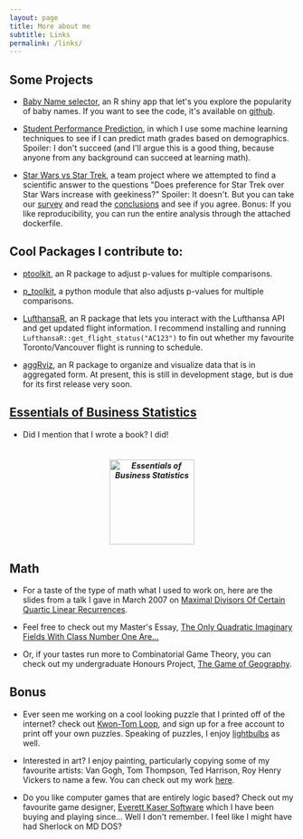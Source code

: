 ```yaml
---
layout: page
title: More about me
subtitle: Links
permalink: /links/
---
```


## Some Projects
- [Baby Name selector](https://goldlist.shinyapps.io/Baby_Name_Visualizer/), an R shiny app that let's you explore the popularity of baby names.  If you want to see the code, it's available on [github](https://github.com/amygoldlist/baby_names).

- [Student Performance Prediction](https://github.com/amygoldlist/student_performance_predictions/blob/master/report.md), in which I use some machine learning techniques to see if I can predict math grades based on demographics.  Spoiler: I don't succeed (and I'll argue this is a good thing, because anyone from any background can succeed at learning math).

- [Star Wars vs Star Trek](https://github.com/amygoldlist/geek_sw_vs_st), a team project where we attempted to find a scientific answer to the questions "Does preference for Star Trek over Star Wars increase with geekiness?"  Spoiler: It doesn't.  But you can take our [survey](https://docs.google.com/forms/d/e/1FAIpQLSeqOI6W16UiiSh5LFngb5gjdM1ZHqsQ4zXytjOKEWQunqeUjA/viewform) and read the [conclusions](https://github.com/amygoldlist/geek_sw_vs_st/blob/master/doc/report.md) and see if you agree.  Bonus:  If you like reproducibility, you can run the entire analysis through the attached dockerfile.


## Cool Packages I contribute to:
  -  [ptoolkit](https://github.com/UBC-MDS/ptoolkit), an R package to adjust p-values for multiple comparisons.

  - [p_toolkit](https://github.com/UBC-MDS/p_toolkit_Python), a python module that also adjusts p-values for multiple comparisons.

  - [LufthansaR](https://github.com/peter0083/LufthansaR), an R package that lets you interact with the Lufthansa API and get updated flight information.  I recommend installing and running `LufthansaR::get_flight_status("AC123")` to fin out whether my favourite Toronto/Vancouver flight is running to schedule.

  - [aggRviz](https://github.com/amygoldlist/aggRviz), an R package to organize and visualize data that is in aggregated form. At present, this is still in development stage, but is due for its first release very soon.




##  [Essentials of Business Statistics](http://wileyplus.wiley.com/essentials-of-business-statistics-canadian-edition/)

* Did I mention that I wrote a book?  I did!
<h5 align="center">
  <br>
<img src="../images/essentials.jpg" alt = "Essentials of Business Statistics" width="150">
<br>
</h5>


## Math


* For a taste of the type of math what I used to work on, here are the slides from a talk I gave in March 2007 on <a href="Recurrencetalk.pdf"> Maximal Divisors Of Certain Quartic Linear Recurrences</a>.<br>  

* Feel free to check out my Master's Essay, <a href="classnumber.pdf">The Only Quadratic Imaginary Fields With Class Number One Are...</a> <BR>

* Or, if your tastes run more to Combinatorial Game Theory, you can check out my undergraduate Honours Project, <a href="games.pdf">The Game of Geography</a>.

## Bonus

* Ever seen me working on a cool looking puzzle that I printed off of the internet?  check out [Kwon-Tom Loop](https://kwontomloop.com/), and sign up for a free account to print off your own puzzles.  Speaking of puzzles, I enjoy [lightbulbs](https://www.puzzle-light-up.com/) as well.

* Interested in art?  I enjoy painting, particularly copying some of my favourite artists: Van Gogh, Tom Thompson, Ted Harrison, Roy Henry Vickers to name a few.  You can check out my work [here](https://knockoffart.blogspot.com/).

* Do you like computer games that are entirely logic based?  Check out my favourite game designer, [Everett Kaser Software](http://www.kaser.com/) which I have been buying and playing since... Well I don't remember.  I feel like I might have had Sherlock on MD DOS? 
